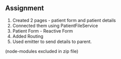 <h2>Assignment </h2>
<ol>
<li> Created 2 pages - patient form and patient details </li>
<li> Connected them using PatientFileService </li>
<li> Patient Form - Reactive Form </li>
<li> Added Routing  </li>
<li> Used emitter to send details to parent. </li>
</ol>

(node-modules excluded in zip file)
